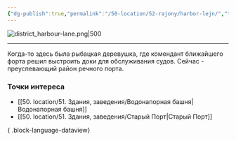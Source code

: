 ```yaml
---
{"dg-publish":true,"permalink":"/50-location/52-rajony/harbor-lejn/","tags":["локация/район"]}
---
```


![district_harbour-lane.png|500](/img/user/90.%20files/district_harbour-lane.png)
***
Когда-то здесь была рыбацкая деревушка, где комендант ближайшего форта решил выстроить доки для обслуживания судов. Сейчас - преуспевающий район речного порта. 
### Точки интереса
- [[50. location/51. Здания, заведения/Водонапорная башня\|Водонапорная башня]]
- [[50. location/51. Здания, заведения/Старый Порт\|Старый Порт]]

{ .block-language-dataview}
